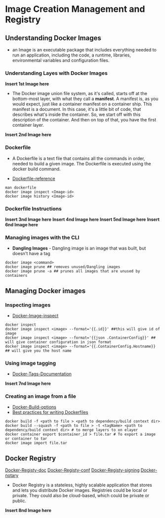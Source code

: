 # Image Creation Management and Registry

## Understanding Docker Images

* an Image is an executable package that includes everything needed to run an application, including the code, a runtime, libraries, environmental variables and configuration files.

### Understanding Layes with Docker Images

**Insert 1st Image here**

* The Docker image union file system, as it's called, starts off at the bottom-most layer, with what they call a **manifest**. A manifest is, as you would expect, just like a container manifest on a container ship. This manifest is a document. In this case, it's a little bit of code, that describes what's inside the container. So, we start off with this description of the container. And then on top of that, you have the first container layer.

**Insert 2nd Image here**

### Dockerfile

* A Dockerfile is a text file that contains all the commands in order, needed to build a given image. The Dockerfile is executed using the docker build command.

* [Dockerfile-reference](https://docs.docker.com/engine/reference/builder/) 

```shell
man dockerfile
docker image inspect <Image-id>
docker image history <Image-id>
```

### Dockerfile Instructions

**Insert 3nd Image here**
**Insert 4nd Image here**
**Insert 5nd Image here**
**Insert 6nd Image here**

### Managing images with the CLI

* **Dangling Images** - Dangling image is an image that was built, but doesn't have a tag

```shell
docker image <command>
docker image prune ## removes unused/Dangling images
docker image prune -a ## prunes all images that are unused by containers
```

## Managing Docker images

### Inspecting images

* [Docker-Image-inspect](https://docs.docker.com/engine/reference/commandline/image_inspect/)

```shell
docker inspect
docker image inspect <image> --format='{{.id}}' ##this will give id of image
docker image inspect <image> --format='{{json .ContainerConfig}}' ## will give container configuration in json format
docker image inspect <image> --format='{{.ContainerConfig.Hostname}} ## will give you the host name
```

### Using image tagging

* [Docker-Tags-Documentation](https://docs.docker.com/engine/reference/commandline/tag/)

**Insert 7nd Image here**

### Creating an image from a file

* [Docker-Build-options](https://docs.docker.com/engine/reference/commandline/build/)
* [Best practices for writing Dockerfiles](https://docs.docker.com/develop/develop-images/dockerfile_best-practices/)
  
```shell
docker build -f <path to file > <path to dependency/build context dir>
docker build --squash -f <path to file > -t <tagName> <path to dependency/build context dir> # to merge layers to on elayer
docker container export $container_id > file.tar # To export a image or container to tar
docker image import file.tar
```

## Docker Registry

[Docker-Registy-doc](https://docs.docker.com/registry/)
[Docker-Registy-conf](https://docs.docker.com/registry/configuration/)
[Docker-Registy-signing](https://success.docker.com/article/introduction-to-docker-content-trust)
[Docker-notary](https://docs.docker.com/notary/getting_started/)

* Docker Registry is a stateless, highly scalable application that stores and lets you distribute Docker images. Registries could be local or private. They could also be cloud-based, which could be private or public.

**Insert 8nd Image here**

